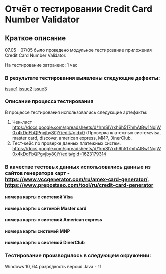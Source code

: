 # Отчёт о тестировании Credit Card Number Validator
## Краткое описание 
07.05 - 07/05 было проведено модульное тестирование приложения Credit Card Number Validator.

На тестирование затрачено: 1 час 

### В результате тестирования выявлены следующие дефекты:

[issue1](https://github.com/kseniia-tester/cardsvalidation1/issues)
[issue2](https://github.com/kseniia-tester/cardsvalidation1/issues/3)
[issue3](https://github.com/kseniia-tester/cardsvalidation1/issues/1)
 
  
### Описание процесса тестирования
В процессе тестирования использовались следующие артефакты:

1. Чек-лист https://docs.google.com/spreadsheets/d/1rmSIVrxh6h517mhAtBw1NgjW0x4kDdFbQPgvjby8CjY/edit#gid=0
(Проверка платежных систем:visa, master card, discover, american express, МИР, DinerClub. 
2. Тест-кейс по проверке данных платежных систем. https://docs.google.com/spreadsheets/d/1rmSIVrxh6h517mhAtBw1NgjW0x4kDdFbQPgvjby8CjY/edit#gid=1623179314


### В качестве тестовых данных использовались данные из сайтов генератора карт - https://www.vccgenerator.com/ru/amex-card-generator/, https://www.prepostseo.com/tool/ru/credit-card-generator

#### номера карты с системой Visa
#### номера карты с ситемой Master card
#### номера карты с системой American express
#### номера карты  системой МИР
####  номера карты с системой DinerClub 

### Тестирование производилось в следующем окружении:

 Windows 10, 64 разрядность
версия Java - 11 
  
